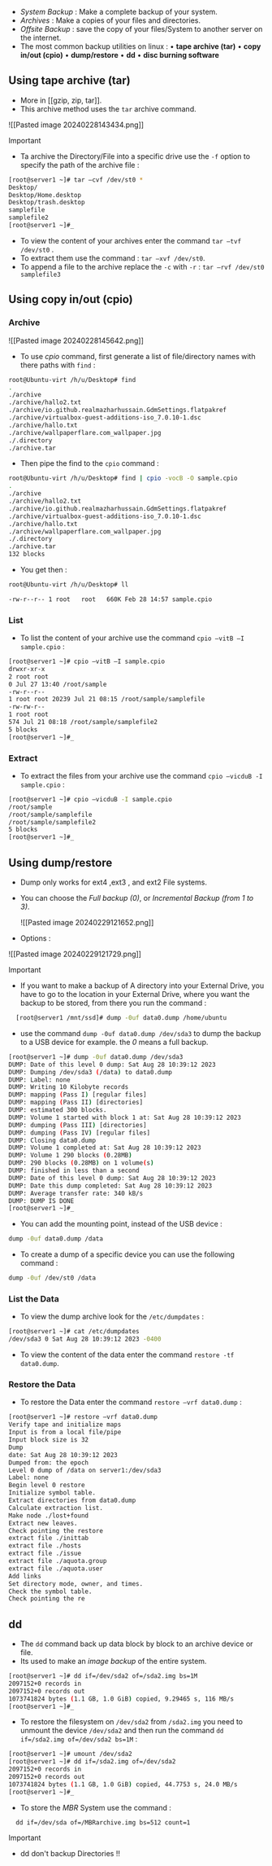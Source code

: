 - *System Backup* : Make a complete backup of your system.
- *Archives* : Make a copies of your files and directories.
- *Offsite Backup* : save the copy of your files/System to another server on the internet.
- The most common backup utilities on linux :
  • **tape archive (tar)**
  • **copy in/out (cpio)**
  • **dump/restore**
  • **dd**
  • **disc burning software**

## Using tape archive (tar)

- More in [[gzip, zip, tar]].
- This archive method uses the `tar` archive command.

![[Pasted image 20240228143434.png]]


> [!Important]
> - Ta archive the Directory/File into a specific drive use the `-f` option to specify the path of the archive file : 
>   
> ```bash
> [root@server1 ~]# tar –cvf /dev/st0 *
> Desktop/
> Desktop/Home.desktop
> Desktop/trash.desktop
> samplefile
> samplefile2
> [root@server1 ~]#_
> ```
> - To view the content of your archives enter the command `tar –tvf /dev/st0` .
> - To extract them use the command : `tar –xvf /dev/st0`.
> - To append a file to the archive replace the `-c` with `-r` :  `tar –rvf /dev/st0 samplefile3`

## Using copy in/out (cpio)

### Archive

![[Pasted image 20240228145642.png]]

- To use *cpio* command, first generate a list of file/directory names with there paths with `find` :
```bash
root@Ubuntu-virt /h/u/Desktop# find  
.  
./archive  
./archive/hallo2.txt  
./archive/io.github.realmazharhussain.GdmSettings.flatpakref  
./archive/virtualbox-guest-additions-iso_7.0.10-1.dsc  
./archive/hallo.txt  
./archive/wallpaperflare.com_wallpaper.jpg  
./.directory  
./archive.tar
```

- Then pipe the find to the `cpio` command :

```bash
root@Ubuntu-virt /h/u/Desktop# find | cpio -vocB -O sample.cpio  
.  
./archive  
./archive/hallo2.txt  
./archive/io.github.realmazharhussain.GdmSettings.flatpakref  
./archive/virtualbox-guest-additions-iso_7.0.10-1.dsc  
./archive/hallo.txt  
./archive/wallpaperflare.com_wallpaper.jpg  
./.directory  
./archive.tar  
132 blocks
```

- You get then :

```bash
root@Ubuntu-virt /h/u/Desktop# ll  

-rw-r--r-- 1 root   root   660K Feb 28 14:57 sample.cpio
```

### List

- To list the content of your archive use the command `cpio –vitB –I sample.cpio` :
  
```bash
[root@server1 ~]# cpio –vitB –I sample.cpio
drwxr-xr-x
2 root root
0 Jul 27 13:40 /root/sample
-rw-r--r--
1 root root 20239 Jul 21 08:15 /root/sample/samplefile
-rw-rw-r--
1 root root
574 Jul 21 08:18 /root/sample/samplefile2
5 blocks
[root@server1 ~]#_
```

### Extract

- To extract the files from your archive use the command `cpio –vicduB -I sample.cpio` :

```bash
[root@server1 ~]# cpio –vicduB -I sample.cpio
/root/sample
/root/sample/samplefile
/root/sample/samplefile2
5 blocks
[root@server1 ~]#_
```

## Using dump/restore

- Dump only works for ext4 ,ext3 , and ext2 File systems.
- You can choose the *Full backup (0)*, or *Incremental Backup (from 1 to 3)*.
  
  ![[Pasted image 20240229121652.png]]

- Options :

![[Pasted image 20240229121729.png]]

> [!Important]
> - If you want to make a backup of A directory into your External Drive, you have to go to the location in your External Drive, where you want the backup to be stored, from there you run the command :
> ```bash
>   [root@server1 /mnt/ssd]# dump -0uf data0.dump /home/ubuntu
> ```


- use the command `dump -0uf data0.dump /dev/sda3` to dump the backup to a USB device for example. the *0* means a full backup.
     
```bash
[root@server1 ~]# dump -0uf data0.dump /dev/sda3
DUMP: Date of this level 0 dump: Sat Aug 28 10:39:12 2023
DUMP: Dumping /dev/sda3 (/data) to data0.dump
DUMP: Label: none
DUMP: Writing 10 Kilobyte records
DUMP: mapping (Pass I) [regular files]
DUMP: mapping (Pass II) [directories]
DUMP: estimated 300 blocks.
DUMP: Volume 1 started with block 1 at: Sat Aug 28 10:39:12 2023
DUMP: dumping (Pass III) [directories]
DUMP: dumping (Pass IV) [regular files]
DUMP: Closing data0.dump
DUMP: Volume 1 completed at: Sat Aug 28 10:39:12 2023
DUMP: Volume 1 290 blocks (0.28MB)
DUMP: 290 blocks (0.28MB) on 1 volume(s)
DUMP: finished in less than a second
DUMP: Date of this level 0 dump: Sat Aug 28 10:39:12 2023
DUMP: Date this dump completed: Sat Aug 28 10:39:12 2023
DUMP: Average transfer rate: 340 kB/s
DUMP: DUMP IS DONE
[root@server1 ~]#_ 
```

- You can add the mounting point, instead of the USB device :
  
```bash
dump -0uf data0.dump /data
```

- To create a dump of a specific device you can use the following command : 

```bash
dump -0uf /dev/st0 /data
```

### List the Data

- To view the dump archive look for the `/etc/dumpdates` :
  
```bash
[root@server1 ~]# cat /etc/dumpdates
/dev/sda3 0 Sat Aug 28 10:39:12 2023 -0400
```

- To view the content of the data enter the command `restore -tf data0.dump`.

### Restore the Data

- To restore the Data enter the command `restore –vrf data0.dump` :
  
```bash
[root@server1 ~]# restore –vrf data0.dump
Verify tape and initialize maps
Input is from a local file/pipe
Input block size is 32
Dump
date: Sat Aug 28 10:39:12 2023
Dumped from: the epoch
Level 0 dump of /data on server1:/dev/sda3
Label: none
Begin level 0 restore
Initialize symbol table.
Extract directories from data0.dump
Calculate extraction list.
Make node ./lost+found
Extract new leaves.
Check pointing the restore
extract file ./inittab
extract file ./hosts
extract file ./issue
extract file ./aquota.group
extract file ./aquota.user
Add links
Set directory mode, owner, and times.
Check the symbol table.
Check pointing the re
```

## dd

- The `dd` command back up data block by block to an archive device or file.
- Its used to make an *image backup* of the entire system.

```bash
[root@server1 ~]# dd if=/dev/sda2 of=/sda2.img bs=1M
2097152+0 records in
2097152+0 records out
1073741824 bytes (1.1 GB, 1.0 GiB) copied, 9.29465 s, 116 MB/s
[root@server1 ~]#_
```

- To restore the filesystem on `/dev/sda2` from `/sda2.img` you need to unmount the device `/dev/sda2` and then run the command `dd if=/sda2.img of=/dev/sda2 bs=1M` :
  
```bash
[root@server1 ~]# umount /dev/sda2
[root@server1 ~]# dd if=/sda2.img of=/dev/sda2
2097152+0 records in
2097152+0 records out
1073741824 bytes (1.1 GB, 1.0 GiB) copied, 44.7753 s, 24.0 MB/s
[root@server1 ~]#_
```

- To store the *MBR* System use the command : 
  
```
  dd if=/dev/sda of=/MBRarchive.img bs=512 count=1
```

> [!Important]
> - dd don't backup Directories !!

